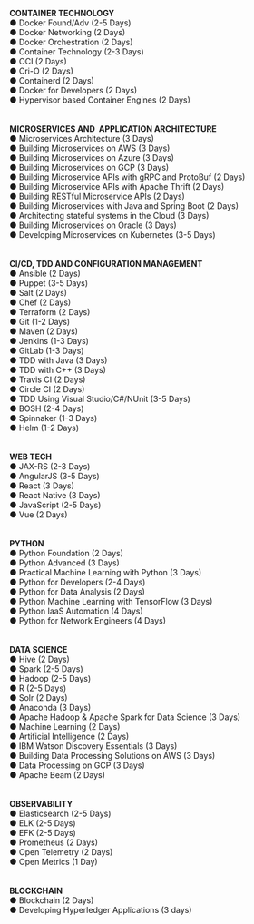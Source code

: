 **CONTAINER TECHNOLOGY** <br>
● Docker Found/Adv (2-5 Days) <br>
● Docker Networking (2 Days) <br>
● Docker Orchestration (2 Days) <br>
● Container Technology (2-3 Days) <br>
● OCI (2 Days) <br>
● Cri-O (2 Days) <br>
● Containerd (2 Days) <br>
● Docker for Developers (2 Days) <br>
●	Hypervisor based Container Engines (2 Days) <br>
<br>
<br>
**MICROSERVICES AND  APPLICATION ARCHITECTURE** <br>
● Microservices Architecture (3 Days) <br>
● Building Microservices on AWS (3 Days) <br>
● Building Microservices on Azure (3 Days) <br>
● Building Microservices on GCP (3 Days) <br>
● Building Microservice APIs with gRPC and ProtoBuf (2 Days) <br>
● Building Microservice APIs with Apache Thrift (2 Days) <br>
● Building RESTful Microservice APIs (2 Days) <br>
● Building Microservices with Java and Spring Boot (2 Days) <br>
● Architecting stateful systems in the Cloud (3 Days) <br>
● Building Microservices on Oracle (3 Days) <br>
● Developing Microservices on Kubernetes (3-5 Days) <br>
<br>
<br>
**CI/CD, TDD AND CONFIGURATION MANAGEMENT** <br>
● Ansible (2 Days) <br>
● Puppet (3-5 Days) <br>
● Salt (2 Days) <br>
● Chef (2 Days) <br>
● Terraform (2 Days) <br>
● Git (1-2 Days) <br>
● Maven (2 Days) <br>
● Jenkins (1-3 Days) <br>
● GitLab (1-3 Days) <br>
● TDD with Java (3 Days) <br>
● TDD with C++ (3 Days) <br>
● Travis CI (2 Days) <br>
● Circle CI (2 Days) <br>
● TDD Using Visual Studio/C#/NUnit (3-5 Days) <br>
● BOSH (2-4 Days) <br>
● Spinnaker (1-3 Days) <br>
● Helm (1-2 Days) <br>
<br>
<br>
**WEB TECH** <br>
● JAX-RS (2-3 Days) <br>
● AngularJS (3-5 Days) <br>
● React (3 Days) <br>
● React Native (3 Days) <br>
● JavaScript (2-5 Days) <br>
● Vue (2 Days) <br>
<br>
<br>
**PYTHON** <br>
● Python Foundation (2 Days) <br>
● Python Advanced (3 Days) <br>
● Practical Machine Learning with Python (3 Days) <br>
● Python for Developers (2-4 Days) <br>
● Python for Data Analysis (2 Days) <br>
● Python Machine Learning with TensorFlow (3 Days) <br>
● Python IaaS Automation (4 Days) <br>
● Python for Network Engineers (4 Days) <br>
<br>
<br>
**DATA SCIENCE** <br>
● Hive (2 Days) <br>
● Spark (2-5 Days) <br>
● Hadoop (2-5 Days) <br>
● R (2-5 Days) <br>
● Solr (2 Days) <br>
● Anaconda (3 Days) <br>
● Apache Hadoop & Apache Spark for Data Science (3 Days) <br>
● Machine Learning (2 Days) <br>
● Artificial Intelligence (2 Days) <br>
● IBM Watson Discovery Essentials (3 Days) <br>
● Building Data Processing Solutions on AWS (3 Days) <br>
● Data Processing on GCP (3 Days) <br>
● Apache Beam (2 Days) <br>
<br>
<br>
**OBSERVABILITY** <br>
● Elasticsearch (2-5 Days) <br>
● ELK (2-5 Days) <br>
● EFK (2-5 Days) <br>
● Prometheus (2 Days) <br>
● Open Telemetry (2 Days) <br>
● Open Metrics (1 Day) <br>
<br>
<br>
**BLOCKCHAIN** <br>
● Blockchain (2 Days) <br>
● Developing Hyperledger Applications (3 days) <br>
